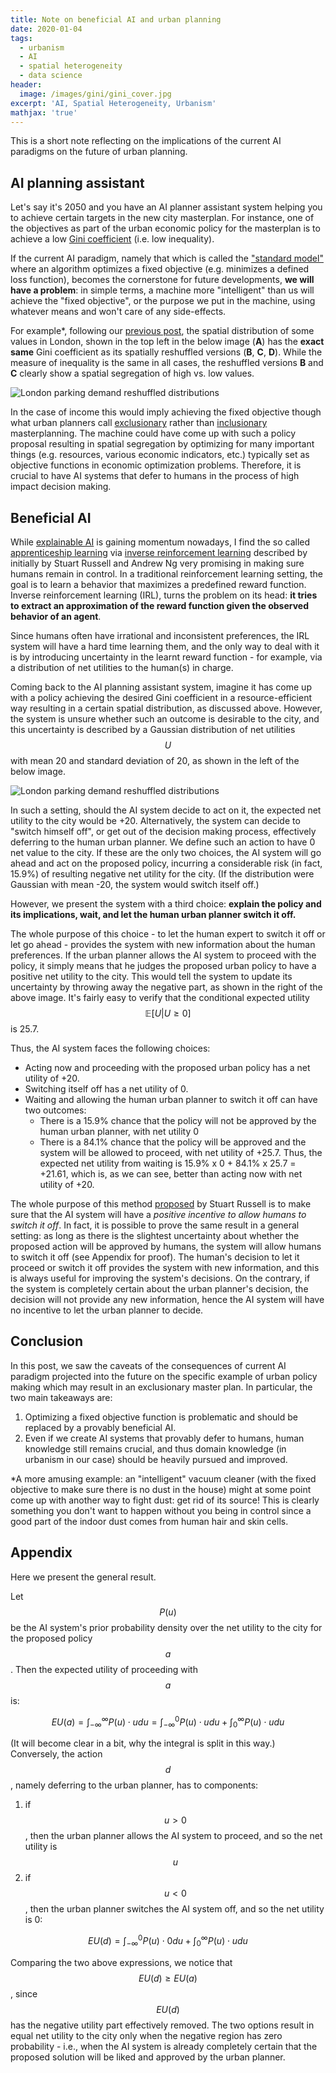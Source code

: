 ```yaml
---
title: Note on beneficial AI and urban planning
date: 2020-01-04
tags:
  - urbanism
  - AI
  - spatial heterogeneity
  - data science
header:
  image: /images/gini/gini_cover.jpg
excerpt: 'AI, Spatial Heterogeneity, Urbanism'
mathjax: 'true'
---
```


This is a short note reflecting on the implications of the current AI paradigms on the future of urban planning.

## AI planning assistant 

Let's say it's 2050 and you have an AI planner assistant system helping you to achieve certain targets in the new city masterplan. For instance, one of the objectives as part of the urban economic policy for the masterplan is to achieve a low [Gini coefficient](https://en.wikipedia.org/wiki/Gini_coefficient) (i.e. low inequality).

If the current AI paradigm, namely that which is called the ["standard model"](https://futureoflife.org/2019/10/08/ai-alignment-podcast-human-compatible-artificial-intelligence-and-the-problem-of-control-with-stuart-russell/?cn-reloaded=1) where an algorithm optimizes a fixed objective (e.g. minimizes a defined loss function), becomes the cornerstone for future developments, **we will have a problem**: in simple terms, a machine more "intelligent" than us will achieve the "fixed objective", or the purpose we put in the machine, using whatever means and won't care of any side-effects. 

For example*, following our [previous post](https://lexparsimon.github.io/Gini/), the spatial distribution of some values in London, shown in the top left in the below image (**A**) has the **exact same** Gini coefficient as its spatially reshuffled versions (**B**, **C**, **D**).
While the measure of inequality is the same in all cases, the reshuffled versions **B** and **C** clearly show a spatial segregation of high vs. low values.

<img src="{{ site.url }}{{ site.baseurl }}/images/gini/shuffled.jpg" alt="London parking demand reshuffled distributions">

In the case of income this would imply achieving the fixed objective though what urban planners call [exclusionary](https://en.wikipedia.org/wiki/Exclusionary_zoning) rather than [inclusionary](https://en.wikipedia.org/wiki/Inclusionary_zoning) masterplanning.
The machine could have come up with such a policy proposal resulting in spatial segregation by optimizing for many important things (e.g. resources, various economic indicators, etc.) typically set as objective functions in economic optimization problems. 
Therefore, it is crucial to have AI systems that defer to humans in the process of high impact decision making. 

## Beneficial AI

While [explainable AI](https://en.wikipedia.org/wiki/Explainable_artificial_intelligence) is gaining momentum nowadays, I find the so called [apprenticeship learning](https://en.wikipedia.org/wiki/Apprenticeship_learning) via [inverse reinforcement learning](https://arxiv.org/abs/1806.06877) described by initially by Stuart Russell and Andrew Ng very promising in making sure humans remain in control.
In a traditional reinforcement learning setting, the goal is to learn a behavior that maximizes a predefined reward function. Inverse reinforcement learning (IRL), turns the problem on its head: **it tries to extract an approximation of the reward function given the observed behavior of an agent**.

Since humans often have irrational and inconsistent preferences, the IRL system will have a hard time learning them, and the only way to deal with it is by introducing uncertainty in the learnt reward function - for example, via a distribution of net utilities to the human(s) in charge.

Coming back to the AI planning assistant system, imagine it has come up with a policy achieving the desired Gini coefficient in a resource-efficient way resulting in a certain spatial distribution, as discussed above. However, the system is unsure whether such an outcome is desirable to the city, and this uncertainty is described by a Gaussian distribution of net utilities $$U$$ with mean 20 and standard deviation of 20, as shown in the left of the below image.

<img src="{{ site.url }}{{ site.baseurl }}/images/gini/norm_dists.jpg" alt="London parking demand reshuffled distributions">

In such a setting, should the AI system decide to act on it, the expected net utility to the city would be +20. Alternatively, the system can decide to "switch himself off", or get out of the decision making process, effectively deferring to the human urban planner. We define such an action to have 0 net value to the city.
If these are the only two choices, the AI system will go ahead and act on the proposed policy, incurring a considerable risk (in fact, 15.9%) of resulting negative net utility for the city. (If the distribution were Gaussian with mean -20, the system would switch itself off.) 

However, we present the system with a third choice: **explain the policy and its implications, wait, and let the human urban planner switch it off.**

The whole purpose of this choice - to let the human expert to switch it off or let go ahead - provides the system with new information about the human preferences. If the urban planner allows the AI system to proceed with the policy, it simply means that he judges the proposed urban policy to have a positive net utility to the city. This would tell the system to update its uncertainty by throwing away the negative part, as shown in the right of the above image. It's fairly easy to verify that the conditional expected utility $$\mathbb{E}[U | U \geq 0]$$ is 25.7.

Thus, the AI system faces the following choices:

* Acting now and proceeding with the proposed urban policy has a net utility of +20.
* Switching itself off has a net utility of 0.
* Waiting and allowing the human urban planner to switch it off can have two outcomes:
	* There is a 15.9% chance that the policy will not be approved by the human urban planner, with net utility 0
    * There is a 84.1% chance that the policy will be approved and the system will be allowed to proceed, with net utility of +25.7.
  Thus, the expected net utility from waiting is 15.9% x 0 + 84.1% x 25.7 = +21.61, which is, as we can see, better than acting now with net utility of +20.
  
The whole purpose of this method [proposed](https://arxiv.org/abs/1611.08219) by Stuart Russell is to make sure that the AI system will have a *positive incentive to allow humans to switch it off*. In fact, it is possible to prove the same result in a general setting: as long as there is the slightest uncertainty about whether the proposed action will be approved by humans, the system will allow humans to switch it off (see Appendix for proof). The human's decision to let it proceed or switch it off provides the system with new information, and this is always useful for improving the system's decisions. On the contrary, if the system is completely certain about the urban planner's decision, the decision will not provide any new information, hence the AI system will have no incentive to let the urban planner to decide.

## Conclusion

In this post, we saw the caveats of the consequences of current AI paradigm projected into the future on the specific example of urban policy making which may result in an exclusionary master plan.
In particular, the two main takeaways are:

1. Optimizing a fixed objective function is problematic and should be replaced by a provably beneficial AI.
2. Even if we create AI systems that provably defer to humans, human knowledge still remains crucial, and thus domain knowledge (in urbanism in our case) should be heavily pursued and improved.


*A more amusing example: an "intelligent" vacuum cleaner (with the fixed objective to make sure there is no dust in the house)  might at some point come up with another way to fight dust: get rid of its source! This is clearly something you don't want to happen without you being in control since a good part of the indoor dust comes from human hair and skin cells.

## Appendix

Here we present the general result.

Let $$P(u)$$ be the AI system's prior probability density over the net utility to the city for the proposed policy $$a$$. Then the expected utility of proceeding with $$a$$ is:

$$
E U(a)=\int_{-\infty}^{\infty} P(u) \cdot u d u=\int_{-\infty}^{0} P(u) \cdot u d u+\int_{0}^{\infty} P(u) \cdot u d u
$$

(It will become clear in a bit, why the integral is split in this way.) Conversely, the action $$d$$, namely deferring to the urban planner, has to components:

1. if $$u>0$$, then the urban planner allows the AI system to proceed, and so the net utility is $$u$$
2. if $$u<0$$, then the urban planner switches the AI system off, and so the net utility is 0:

$$
E U(d)=\int_{-\infty}^{0} P(u) \cdot 0 d u+\int_{0}^{\infty} P(u) \cdot u d u
$$

Comparing the two above expressions, we notice that $$ EU(d) \geq EU(a) $$, since $$EU(d)$$ has the negative utility part effectively removed. The two options result in equal net utility to the city only when the negative region has zero probability - i.e., when the AI system is already completely certain that the proposed solution will be liked and approved by the urban planner.
